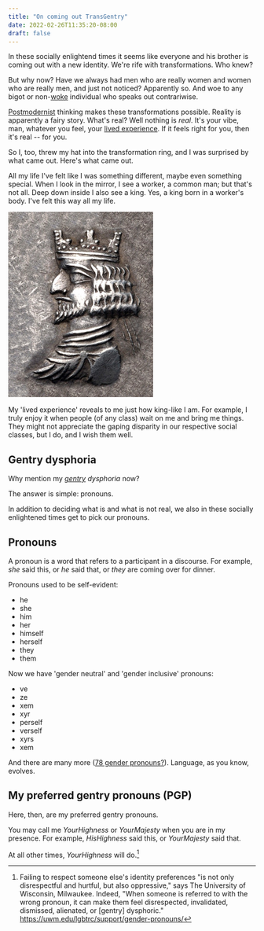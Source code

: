 ```yaml
---
title: "On coming out TransGentry"
date: 2022-02-26T11:35:20-08:00
draft: false
---
```


In these socially enlightend times it seems like
everyone and his brother is coming out with a new identity. We're
rife with transformations.  Who knew?

But why now? Have we always had men who are really women and women
who are really men, and just not noticed? Apparently so.
And woe to any bigot or
non-[woke](https://en.wikipedia.org/wiki/Woke) individual who speaks
out contrariwise.

[Postmodernist](https://en.wikipedia.org/wiki/Postmodernism) thinking
makes these transformations possible. Reality is apparently a fairy
story. What's real? Well nothing is _real_. It's your vibe, man,
whatever you feel, your [lived
experience](https://en.wikipedia.org/wiki/Lived_experience). If it
feels right for you, then it's real -- for you.

So I, too, threw my hat into the transformation ring, and I was
surprised by what came out. Here's what came out.


All my life I've felt like I was something different, maybe even
something special. When I look in the mirror, I see a worker, a
common man; but that's not all. Deep down inside I also see a king.
Yes, a king born in a worker's body. I've felt this way all my life.


![king with crown](/images/King_of_Persis_Ardashir_II_with_crown_1st_century_BCE.jpg)

My 'lived experience' reveals to me just how king-like I am. For
example, I truly enjoy it when people (of any class) wait on me and
bring me things. They might not appreciate the gaping disparity in
our respective social classes, but I do, and I wish them well.

## Gentry dysphoria

Why mention my _[gentry](https://en.wikipedia.org/wiki/Gentry) dysphoria_ now?

The answer is simple: pronouns.

In addition to deciding what is and what is not real, we also
in these socially enlightened times get to pick our pronouns.


## Pronouns

A pronoun is a word that refers to a participant in a discourse. For
example, _she_ said this, or _he_ said that, or _they_ are coming
over for dinner.

Pronouns used to be self-evident:

- he
- she
- him
- her
- himself
- herself
- they
- them

Now we have 'gender neutral' and 'gender inclusive' pronouns:

- ve
- ze
- xem
- xyr
- perself
- verself
- xyrs
- xem

And there are many more ([78 gender
pronouns?](https://bobcutmag.com/2021/09/07/what-are-the-78-gender-pronouns/)).
Language, as you know, evolves.

## My preferred gentry pronouns (PGP)

Here, then, are my preferred gentry pronouns.

You may call me _YourHighness_ or _YourMajesty_ when you are in my
presence. For example, _HisHighness_ said this, or _YourMajesty_ said that.

At all other times, _YourHighness_ will do.[^1]


[^1]: Failing to respect someone else's identity preferences "is not
only disrespectful and hurtful, but also oppressive," says The University of
Wisconsin, Milwaukee. Indeed, "When someone is referred to with the
wrong pronoun, it can make them feel disrespected, invalidated,
dismissed, alienated, or [gentry] dysphoric."
https://uwm.edu/lgbtrc/support/gender-pronouns/
